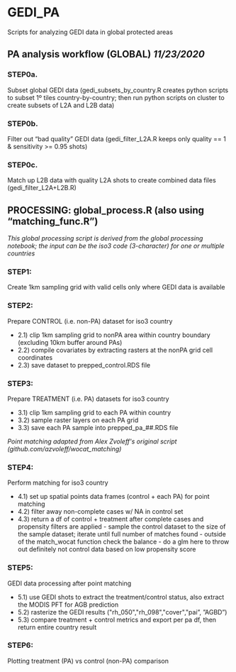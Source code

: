 # GEDI_PA
Scripts for analyzing GEDI data in global protected areas

## PA analysis workflow (GLOBAL)  *11/23/2020*

### STEP0a.
Subset global GEDI data (gedi_subsets_by_country.R creates python scripts to subset 1º tiles country-by-country; then run python scripts on cluster to create subsets of L2A and L2B data)
### STEP0b.
Filter out “bad quality” GEDI data (gedi_filter_L2A.R keeps only quality == 1 & sensitivity >= 0.95 shots)
### STEP0c.
Match up L2B data with quality L2A shots to create combined data files (gedi_filter_L2A+L2B.R)

## PROCESSING: global_process.R (also using “matching_func.R”)

*This global processing script is derived from the global processing notebook; the input can be the iso3 code (3-character) for one or multiple countries* 

### STEP1:
Create 1km sampling grid with valid cells only where GEDI data is available

### STEP2:
Prepare CONTROL (i.e. non-PA) dataset for iso3 country
- 2.1) clip 1km sampling grid to nonPA area within country boundary (excluding 10km buffer around PAs)
- 2.2) compile covariates by extracting rasters at the nonPA grid cell coordinates
- 2.3) save dataset to prepped_control.RDS file

### STEP3:
Prepare TREATMENT (i.e. PA) datasets for iso3 country
- 3.1) clip 1km sampling grid to each PA within country
- 3.2) sample raster layers on each PA grid
- 3.3) save each PA sample into prepped_pa_##.RDS file

*Point matching adapted from Alex Zvoleff's original script (github.com/azvoleff/wocat_matching)*

### STEP4:
Perform matching for iso3 country
- 4.1) set up spatial points data frames (control + each PA) for point matching
- 4.2) filter away non-complete cases w/ NA in control set
- 4.3) return a df of control + treatment after complete cases and propensity filters are applied
          - sample the control dataset to the size of the sample dataset; iterate until full number of matches found
          - outside of the match_wocat function check the balance
          - do a glm here to throw out definitely not control data based on low propensity score

### STEP5:
GEDI data processing after point matching
- 5.1) use GEDI shots to extract the treatment/control status, also extract the MODIS PFT for AGB prediction 
- 5.2) rasterize the GEDI results ("rh_050","rh_098","cover","pai”, ”AGBD”)
- 5.3) compare treatment + control metrics and export per pa df, then return entire country result 

### STEP6:
Plotting treatment (PA) vs control (non-PA) comparison
